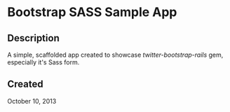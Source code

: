 Bootstrap SASS Sample App
=========================

Description
-----------

A simple, scaffolded app created to showcase
*twitter-bootstrap-rails* gem, especially it's
Sass form.

Created
-------
October 10, 2013
